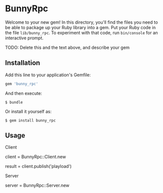 # BunnyRpc

Welcome to your new gem! In this directory, you'll find the files you need to be able to package up your Ruby library into a gem. Put your Ruby code in the file `lib/bunny_rpc`. To experiment with that code, run `bin/console` for an interactive prompt.

TODO: Delete this and the text above, and describe your gem

## Installation

Add this line to your application's Gemfile:

```ruby
gem 'bunny_rpc'
```

And then execute:

    $ bundle

Or install it yourself as:

    $ gem install bunny_rpc

## Usage

Client

client = BunnyRpc::Client.new

result = client.publish('playload')

Server

server = BunnyRpc::Server.new
